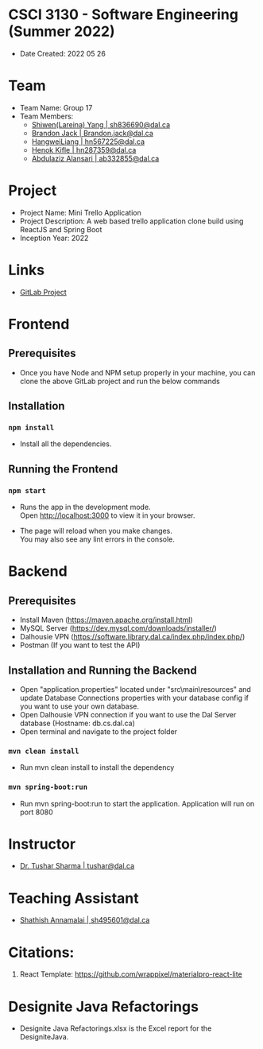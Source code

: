 # CSCI 3130 - Software Engineering (Summer 2022)

- Date Created: 2022 05 26

# Team

- Team Name: Group 17
- Team Members:
  - [Shiwen(Lareina) Yang | sh836690@dal.ca](sh836690@dal.ca)
  - [Brandon Jack | Brandon.jack@dal.ca](Brandon.Jack@dal.ca)
  - [HangweiLiang | hn567225@dal.ca](email@dal.ca)
  - [Henok Kifle | hn287359@dal.ca](email@dal.ca)
  - [Abdulaziz Alansari | ab332855@dal.ca](ab332855@dal.ca)

# Project

- Project Name: Mini Trello Application
- Project Description: A web based trello application clone build using ReactJS and Spring Boot
- Inception Year: 2022

# Links

- [GitLab Project](https://git.cs.dal.ca/courses/2022-summer/csci-3130/projects/group17)

# Frontend

## Prerequisites

- Once you have Node and NPM setup properly in your machine, you can clone the above GitLab project and run the below commands

## Installation

### `npm install`

- Install all the dependencies.

## Running the Frontend

### `npm start`

- Runs the app in the development mode.\
Open [http://localhost:3000](http://localhost:3000) to view it in your browser.

- The page will reload when you make changes.\
You may also see any lint errors in the console.

# Backend

## Prerequisites

- Install Maven (https://maven.apache.org/install.html)
- MySQL Server (https://dev.mysql.com/downloads/installer/)
- Dalhousie VPN (https://software.library.dal.ca/index.php/index.php/)
- Postman (If you want to test the API)

## Installation and Running the Backend

- Open "application.properties" located under "src\main\resources" and update Database Connections properties with your database config if you want to use your own database.
- Open Dalhousie VPN connection if you want to use the Dal Server database (Hostname: db.cs.dal.ca)
- Open terminal and navigate to the project folder
### `mvn clean install`
- Run mvn clean install to install the dependency
### `mvn spring-boot:run`
- Run mvn spring-boot:run to start the application. Application will run on port 8080

# Instructor

- [Dr. Tushar Sharma | tushar@dal.ca](tushar@dal.ca)

# Teaching Assistant

- [Shathish Annamalai | sh495601@dal.ca](sh495601@dal.ca)

# Citations:

1. React Template: https://github.com/wrappixel/materialpro-react-lite

# Designite Java Refactorings

- Designite Java Refactorings.xlsx is the Excel report for the DesigniteJava.
